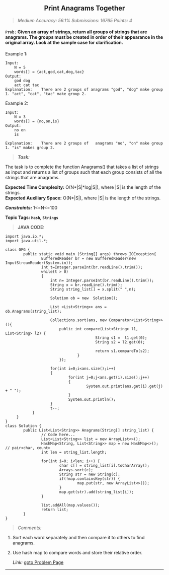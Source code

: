 <h2 align="center" >Print Anagrams Together </h2>

> _Medium Accuracy: 56.1% Submissions: 16765 Points: 4_
    
#### `Prob:` Given an array of strings, return all groups of strings that are anagrams. The groups must be created in order of their appearance in the original array. Look at the sample case for clarification.
	
Example 1:
```	
Input:
	N = 5
	words[] = {act,god,cat,dog,tac}
Output: 
	god dog
	act cat tac
Explanation:	There are 2 groups of anagrams "god", "dog" make group 1. "act", "cat", "tac" make group 2.
```

Example 2:
```
Input:
	N = 3
	words[] = {no,on,is}
Output: 
	no on
	is

Explanation:	There are 2 groups of	anagrams "no", "on" make group 1. "is" makes group 2.
```

> ***Task:***

The task is to complete the function Anagrams() that takes a list of strings as input and returns a list of groups such that each group consists of all the strings that are anagrams.


**Expected Time Complexity:**  O(N\*|S|\*log|S|),  where |S| is the length of the strings.<br>
**Expected Auxiliary Space:**  O(N\*|S|),  where |S| is the length of the strings.

***Constraints:*** 1<=N<=100


**Topic Tags: `Hash`, `Strings`**


> **JAVA CODE:**
```
import java.io.*;
import java.util.*;

class GFG {
		public static void main (String[] args) throws IOException{
				BufferedReader br = new BufferedReader(new InputStreamReader(System.in));
				int t=Integer.parseInt(br.readLine().trim());
				while(t > 0)
				{
					int n= Integer.parseInt(br.readLine().trim());
					String x = br.readLine().trim();
					String string_list[] = x.split(" ",n);

					Solution ob = new  Solution();

					List <List<String>> ans = ob.Anagrams(string_list);

					Collections.sort(ans, new Comparator<List<String>>(){
						public int compare(List<String> l1, List<String> l2) {
										String s1 =  l1.get(0);
										String s2 = l2.get(0);

										return s1.compareTo(s2);
								}
						});

					for(int i=0;i<ans.size();i++)
					{
							for(int j=0;j<ans.get(i).size();j++)
							{
									System.out.print(ans.get(i).get(j) + " ");
							}
							System.out.println();
					}
					t--;
			}
	 }
}
class Solution {
		public List<List<String>> Anagrams(String[] string_list) {
				// Code here...
				List<List<String>> list = new ArrayList<>();
				HashMap<String, List<String>> map = new HashMap<>();   // pair<char, count>
				int len = string_list.length;

				for(int i=0; i<len; i++) {
						char c[] = string_list[i].toCharArray();
						Arrays.sort(c);
						String str = new String(c);
						if(!map.containsKey(str)) {
								map.put(str, new ArrayList<>());
						}
						map.get(str).add(string_list[i]);
				}

				list.addAll(map.values());
				return list;
		}
}
```

> _Comments:_

1.  Sort each word separately and then compare it to others to find anagrams.
2.  Use hash map to compare words and store their relative order.


	_Link:_ [goto Problem Page](https://practice.geeksforgeeks.org/problems/print-anagrams-together/1)

---
